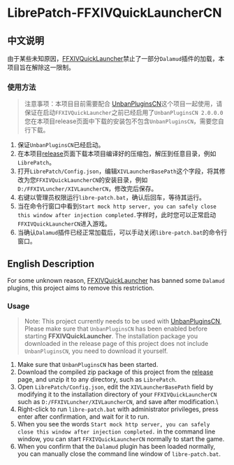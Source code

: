# LibrePatch-FFXIVQuickLauncherCN
## 中文说明
由于某些未知原因，[FFXIVQuickLauncher](https://github.com/ottercorp/FFXIVQuickLauncher)禁止了一部分`Dalamud`插件的加载，本项目旨在解除这一限制。

### 使用方法
> 注意事项：本项目目前需要配合 [UnbanPluginsCN](https://github.com/NightmareXIV/UnbanPluginsCN)这个项目一起使用，请保证在启动`FFXIVQuickLauncher`之前已经启用了`UnbanPluginsCN 2.0.0.0`
> 您在本项目release页面中下载的安装包不包含`UnbanPluginsCN`，需要您自行下载。

1. 保证`UnbanPluginsCN`已经启动。
2. 在本项目[release](https://github.com/yuwenhuisama/LibrePatch-FFXIVQuickLauncherCN/releases)页面下载本项目编译好的压缩包，解压到任意目录，例如`LibrePatch`。
3. 打开`LibrePatch/Config.json`，编辑`XIVLauncherBasePath`这个字段，将其修改为您`FFXIVQuickLauncherCN`的安装目录，例如`D:/FFXIVLuncher/XIVLauncherCN`，修改完后保存。
4. 右键以管理员权限运行`libre-patch.bat`，确认后回车，等待其运行。
5. 当在命令行窗口中看到`Start mock http server, you can safely close this window after injection completed.`字样时，此时您可以正常启动`FFXIVQuickLauncherCN`进入游戏。
6. 当确认`Dalamud`插件已经正常加载后，可以手动关闭`libre-patch.bat`的命令行窗口。

## English Description
For some unknown reason, [FFXIVQuickLauncher](https://github.com/ottercorp/FFXIVQuickLauncher) has banned some `Dalamud` plugins, this project aims to remove this restriction.

### Usage
> Note: This project currently needs to be used with [UnbanPluginsCN](https://github.com/NightmareXIV/UnbanPluginsCN), Please make sure that `UnbanPluginsCN` has been enabled before starting **FFXIVQuickLauncher**.
> The installation package you downloaded in the release page of this project does not include `UnbanPluginsCN`, you need to download it yourself.

1. Make sure that `UnbanPluginsCN` has been started.
2. Download the compiled zip package of this project from the [release](https://github.com/yuwenhuisama/LibrePatch-FFXIVQuickLauncherCN/releases) page, and unzip it to any directory, such as `LibrePatch`.
3. Open `LibrePatch/Config.json`, edit the `XIVLauncherBasePath` field by modifying it to the installation directory of your `FFXIVQuickLauncherCN` such as `D:/FFXIVLuncher/XIVLauncherCN`, and save after modification.\
4. Right-click to run `libre-patch.bat` with administrator privileges, press enter after confirmation, and wait for it to run.
5. When you see the words `Start mock http server, you can safely close this window after injection completed.` in the command line window, you can start `FFXIVQuickLauncherCN` normally to start the game.
6. When you confirm that the `Dalamud` plugin has been loaded normally, you can manually close the command line window of `libre-patch.bat`.